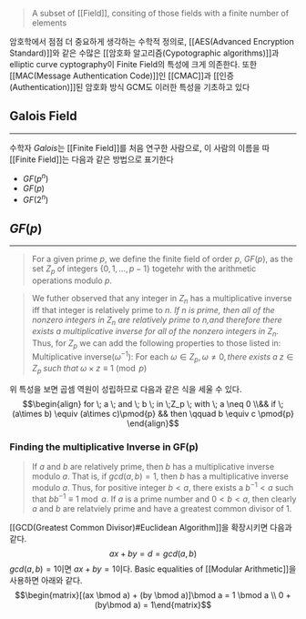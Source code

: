 > A subset of [[Field]], consiting of those fields with a finite number of elements

암호학에서 점점 더 중요하게 생각하는 수학적 정의로, [[AES(Advanced Encryption Standard)]]와 같은 수많은 [[암호화 알고리즘(Cypotographic algorithms)]]과 elliptic curve cyptography이 Finite Field의 특성에 크게 의존한다. 또한 [[MAC(Message Authentication Code)]]인 [[CMAC]]과 [[인증(Authentication)]]된 암호화 방식 GCM도 이러한 특성을 기초하고 있다

## Galois Field
---
수학자 *Galois*는 [[Finite Field]]를 처음 연구한 사람으로, 이 사람의 이름을 따 [[Finite Field]]는 다음과 같은 방법으로 표기한다
+ $GF(p^n)$
+ $GF(p)$
+ $GF(2^n)$
## $GF(p)$
---
> For a given prime $p$, we define the finite field of order $p$, $GF(p)$, as the set $Z_p$ of integers $\{0, 1, ..., p-1\}$ togetehr with the arithmetic operations modulo $p$. 

> We futher observed that any integer in $Z_n$ has a multiplicative inverse iff that integer is relatively prime to $n$. *If $n$ is prime, then all of the nonzero integers in $Z_n$ are relatively prime to $n$,and therefore there exists a multiplicative inverse for all of the nonzero integers in $Z_n$.* Thus, for $Z_p$ we can add the following properties to those listed in:
> 	Multiplicative inverse($\omega^{-1}$): For each $\omega \in Z_p, \omega \neq 0, there \; exists \; a \; z \in Z_p \; such \; that \; \omega \times z \equiv 1 \pmod {p}$

위 특성을 보면 곱셈 역원이 성립하므로 다음과 같은 식을 세울 수 있다. 
$$\begin{align} for \; a \; and \; b \; in \;Z_p \; with \; a \neq 0 \\&& if \; (a\times b) \equiv (a\times c)\pmod{p} && then \qquad b \equiv c \pmod{p} \end{align}$$
### Finding the multiplicative Inverse in GF(p)
> If $a$ and $b$ are relatively prime, then $b$ has a multiplicative inverse modulo $a$. That is, if $gcd(a, b) = 1$, then $b$ has a multiplicative inverse modulo $a$. Thus, for positive integer $b < a$, there exists a $b^{-1} < a$ such that $bb^{-1} \equiv 1 \bmod a$. If $a$ is a prime number and $0 <b <a$, then clearly $a$ and $b$ are relatviely prime and have a greatest common divisor of $1$. 

[[GCD(Greatest Common Divisor)#Euclidean Algorithm]]을 확장시키면 다음과 같다. 
$$ax + by = d = gcd(a, b)$$
$gcd(a, b) = 1$이면 $ax+by = 1$이다. Basic equalities of [[Modular Arithmetic]]을 사용하면 아래와 같다.
$$\begin{matrix}[(ax \bmod a) + (by \bmod a)]\bmod a = 1 \bmod a \\ 0 + (by\bmod a) = 1\end{matrix}$$
